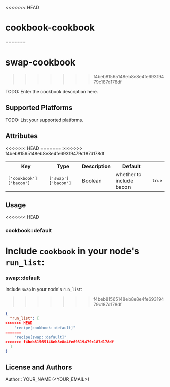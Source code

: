 <<<<<<< HEAD
# cookbook-cookbook
=======
# swap-cookbook
>>>>>>> f4beb81565148eb8e8e4fe69319479c187d178df

TODO: Enter the cookbook description here.

## Supported Platforms

TODO: List your supported platforms.

## Attributes

<table>
  <tr>
    <th>Key</th>
    <th>Type</th>
    <th>Description</th>
    <th>Default</th>
  </tr>
  <tr>
<<<<<<< HEAD
    <td><tt>['cookbook']['bacon']</tt></td>
=======
    <td><tt>['swap']['bacon']</tt></td>
>>>>>>> f4beb81565148eb8e8e4fe69319479c187d178df
    <td>Boolean</td>
    <td>whether to include bacon</td>
    <td><tt>true</tt></td>
  </tr>
</table>

## Usage

<<<<<<< HEAD
### cookbook::default

Include `cookbook` in your node's `run_list`:
=======
### swap::default

Include `swap` in your node's `run_list`:
>>>>>>> f4beb81565148eb8e8e4fe69319479c187d178df

```json
{
  "run_list": [
<<<<<<< HEAD
    "recipe[cookbook::default]"
=======
    "recipe[swap::default]"
>>>>>>> f4beb81565148eb8e8e4fe69319479c187d178df
  ]
}
```

## License and Authors

Author:: YOUR_NAME (<YOUR_EMAIL>)
